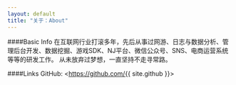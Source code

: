 ```yaml
---
layout: default
title: "关于：About"
---
```

####Basic Info
在互联网行业打滚多年，先后从事过网游、日志与数据分析、管理后台开发、数据挖掘、游戏SDK、NJ平台、微信公众号、SNS、电商运营系统等等的研发工作。
从未放弃过梦想，一直坚持不走寻常路。

####Links
GitHub: <https://github.com/{{ site.github }}>  
